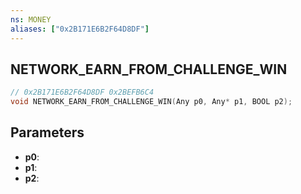 ```yaml
---
ns: MONEY
aliases: ["0x2B171E6B2F64D8DF"]
---
```

## NETWORK_EARN_FROM_CHALLENGE_WIN

```c
// 0x2B171E6B2F64D8DF 0x2BEFB6C4
void NETWORK_EARN_FROM_CHALLENGE_WIN(Any p0, Any* p1, BOOL p2);
```


## Parameters
* **p0**: 
* **p1**: 
* **p2**: 

